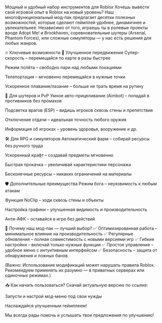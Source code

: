 Мощный и удобный набор инструментов для Roblox
Хочешь вывести свой игровой опыт в Roblox на новый уровень? Наш многофункциональный мод-пак предлагает десятки полезных возможностей, которые сделают геймплей удобнее, динамичнее и увлекательнее. Независимо от того, играешь ты в ролевые проекты вроде Adopt Me! и Brookhaven, соревновательные шутеры (Arsenal, Phantom Forces), или сложные симуляторы — у нас есть решения для любых жанров.

🔥 Ключевые возможности
🚀 Улучшенное передвижение
Супер-скорость – перемещайся по карте в разы быстрее

Режим полёта – свободно пари над любыми локациями

Телепортация – мгновенно перемещайся в нужные точки

Ускоренное плавание/лазание – больше не трать время на рутину

🎯 Для шутеров и PvP
Умное авто-прицеливание (Aimbot) – попадай в противников без промахов

Подсветка врагов (ESP) – видишь игроков сквозь стены и препятствия

Отключение отдачи – идеальная точность любого оружия

Информация об игроках – уровень здоровья, вооружение и др.

🛠 Для RPG и симуляторов
Автоматический фарм – собирай ресурсы без ручного труда

Ускоренный крафт – создавай предметы мгновенно

Быстрая прокачка – увеличивай характеристики персонажа

Бесконечные ресурсы – никаких ограничений на материалы

🛡 Дополнительные преимущества
Режим бога – неуязвимость к любым атакам

Функция NoClip – ходи сквозь стены и объекты

Настройка графики – улучшенная видимость и производительность

Анти-АФК – оставайся в игре без действий

💎 Почему наш мод-пак — лучший выбор?
✅ Оптимизированная работа – минимальное влияние на производительность
✅ Регулярные обновления – полная совместимость с новыми версиями игр
✅ Гибкие настройки – включай только нужные функции
✅ Простое управление – удобное меню с интуитивным интерфейсом
✅ Безопасность – защита от обнаружения и ложных банов

(Важно: Использование модификаций может нарушать правила Roblox. Рекомендуем применять их разумно — в приватных серверах или одиночных режимах.)

📥 Как начать пользоваться?
Скачай актуальную версию по ссылке:

Запусти и настрой мод-меню под свои нужды

Наслаждайся улучшенным геймплеем!

Мы всегда рады помочь и услышать твои предложения по улучшению!
